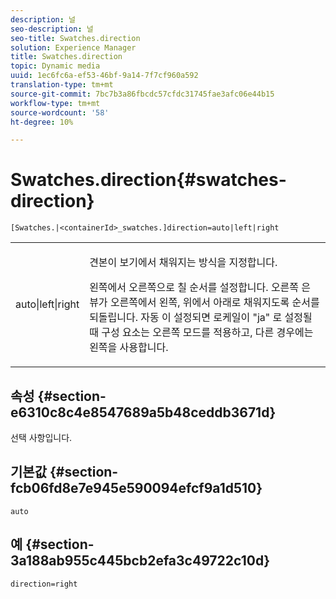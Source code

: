 ```yaml
---
description: 널
seo-description: 널
seo-title: Swatches.direction
solution: Experience Manager
title: Swatches.direction
topic: Dynamic media
uuid: 1ec6fc6a-ef53-46bf-9a14-7f7cf960a592
translation-type: tm+mt
source-git-commit: 7bc7b3a86fbcdc57cfdc31745fae3afc06e44b15
workflow-type: tm+mt
source-wordcount: '58'
ht-degree: 10%

---
```



# Swatches.direction{#swatches-direction}

`[Swatches.|<containerId>_swatches.]direction=auto|left|right`

<table id="table_8DA8AC17A6FB4EC09DC9384B812D841C"> 
 <tbody> 
  <tr> 
   <td colname="col1"> <p> <span class="codeph"> auto|left|right  </span> </p> </td> 
   <td colname="col2"> <p> 견본이 보기에서 채워지는 방식을 지정합니다. </p> <p> <span class="codeph"> 왼쪽에서 오른쪽으로  </span> 칠 순서를 설정합니다. <span class="codeph"> 오른쪽 </span> 은 뷰가 오른쪽에서 왼쪽, 위에서 아래로 채워지도록 순서를 되돌립니다. <span class="codeph"> 자동 </span>이 설정되면 로케일이 <span class="codeph"> "ja" </span>로 설정될 때 구성 요소는 오른쪽 모드를 적용하고, 다른 경우에는 왼쪽을 사용합니다. </p> </td> 
  </tr> 
 </tbody> 
</table>

## 속성 {#section-e6310c8c4e8547689a5b48ceddb3671d}

선택 사항입니다.

## 기본값 {#section-fcb06fd8e7e945e590094efcf9a1d510}

`auto`

## 예 {#section-3a188ab955c445bcb2efa3c49722c10d}

`direction=right`
